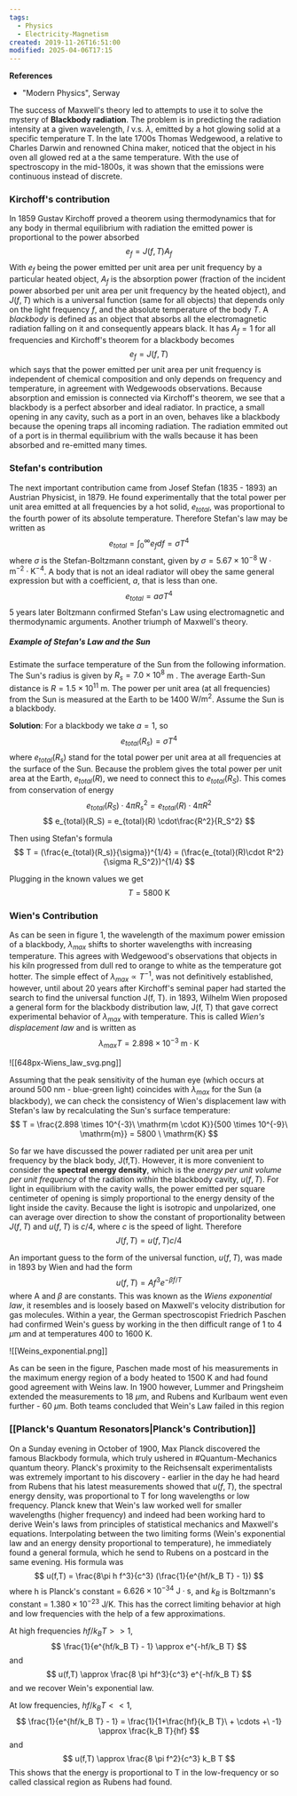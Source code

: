 ```yaml
---
tags:
  - Physics
  - Electricity-Magnetism
created: 2019-11-26T16:51:00
modified: 2025-04-06T17:15
---
```

__References__
- "Modern Physics", Serway

The success of Maxwell's theory led to attempts to use it to solve the mystery of __Blackbody radiation__. The problem is in predicting the radiation intensity at a given wavelength, $I$ v.s. $\lambda$, emitted by a hot glowing solid at a specific temperature T. In the late 1700s Thomas Wedgewood, a relative to Charles Darwin and renowned China maker, noticed that the object in his oven all glowed red at a the same temperature. With the use of spectroscopy in the mid-1800s, it was shown that the emissions were continuous instead of discrete.

### Kirchoff's contribution
In 1859 Gustav Kirchoff proved a theorem using thermodynamics that for any body in thermal equilibrium with radiation the emitted power is proportional to the power absorbed
$$
e_f = J(f, T)A_f
$$
With $e_f$ being the power emitted per unit area per unit frequency by a particular heated object, $A_f$ is the absorption power (fraction of the incident power absorbed per unit area per unit frequency by the heated object), and $J(f, T)$ which is a universal function (same for all objects) that depends only on the light frequency $f$, and the absolute temperature of the body $T$. A _blackbody_ is defined as an object that absorbs all the electromagnetic radiation falling on it and consequently appears black. It has $A_f = 1$ for all frequencies and Kirchoff's theorem for a blackbody becomes
$$
e_f = J(f, T)
$$
which says that the power emitted per unit area per unit frequency is independent of chemical composition and only depends on frequency and temperature, in agreement with Wedgewoods observations. Because absorption and emission is connected via Kirchoff's theorem, we see that a blackbody is a perfect absorber and ideal radiator. In practice, a small opening in any cavity, such as a port in an oven, behaves like a blackbody because the opening traps all incoming radiation. The radiation emmited out of a port is in thermal equilibrium with the walls because it has been absorbed and re-emitted many times. 

### Stefan's contribution
The next important contribution came from Josef Stefan (1835 - 1893) an Austrian Physicist, in 1879. He found experimentally that the total power per unit area emitted at all frequencies by a hot solid, $e_{total}$, was proportional to the fourth power of its absolute temperature. Therefore Stefan's law may be written as
$$ 
e_{total} = \int_0^\infty e_f df = \sigma T^4
$$
where $\sigma$ is the Stefan-Boltzmann constant, given by $\sigma = 5.67 \times 10 ^{-8}$ $\mathrm{W} \cdot \mathrm{m}^{-2} \cdot \mathrm{K}^{-4}$. A body that is not an ideal radiator will obey the same general expression but with a coefficient, _a_, that is less than one. 
$$ 
e_{total} = a\sigma T^4
$$
5 years later Boltzmann confirmed Stefan's Law using electromagnetic and thermodynamic arguments. Another triumph of Maxwell's theory. 

##### Example of Stefan's Law and the Sun
Estimate the surface temperature of the Sun from the following information. The Sun's radius is given by $R_s = 7.0 \times 10^8$ m . The average Earth-Sun distance is $R = 1.5 \times 10^{11}$ m. The power per unit area (at all frequencies) from the Sun is measured at the Earth to be 1400 $\mathrm{W/m^2}$. Assume the Sun is a blackbody.

__Solution__: 
For a blackbody we take $a= 1$, so 
$$
e_{total}(R_s) = \sigma T^4
$$
where $e_{total}(R_s)$ stand for the total power per unit area at all frequencies at the surface of the Sun. Because the problem gives the total power per unit area at the Earth, $e_{total}(R)$, we need to connect this to $e_{total}(R_S)$. This comes from conservation of energy
$$
e_{total}(R_S) \cdot 4\pi R_s^2 = e_{total}(R) \cdot 4\pi R^2
$$
$$
e_{total}(R_S)  = e_{total}(R) \cdot\frac{R^2}{R_S^2}
$$

Then using Stefan's formula
$$ 
T = (\frac{e_{total}(R_s)}{\sigma})^{1/4}  = (\frac{e_{total}(R)\cdot R^2}{\sigma R_S^2})^{1/4}
$$

Plugging in the known values we get
$$ 
T = 5800 \ \mathrm{K}
$$
### Wien's Contribution

As can be seen in figure 1, the wavelength of the maximum power emission of a blackbody, $\lambda_{max}$ shifts to shorter wavelengths with increasing temperature. This agrees with Wedgewood's observations that objects in his kiln progressed from dull red to orange to white as the temperature got hotter. The simple effect of $\lambda_{max} \propto T^{-1}$, was not definitively established, however, until about 20 years after Kirchoff's seminal paper had started the search to find the universal function J(f, T). in 1893, Wilhelm Wien proposed a general form for the blackbody distribution law, J(f, T) that gave correct experimental behavior of $\lambda_{max}$ with temperature. This is called _Wien's displacement law_ and is written as 
$$ 
\lambda_{max}T = 2.898 \times 10^{-3}\  \mathrm{m \cdot K}
$$

![[648px-Wiens_law_svg.png]]

Assuming that the peak sensitivity of the human eye (which occurs at around 500 nm - blue-green light) coincides with $\lambda_{max}$ for the Sun (a blackbody), we can check the consistency of Wien's displacement law with Stefan's law by recalculating the Sun's surface temperature: 
$$ 
T = \frac{2.898 \times 10^{-3}\  \mathrm{m \cdot K}}{500 \times 10^{-9}\ \mathrm{m}} = 5800 \ \mathrm{K}
$$

So far we have discussed the power radiated per unit area per unit frequency by the black body, J(f,T). However, it is more convenient to consider the __spectral energy density__, which is the _energy per unit volume per unit frequency_ of the radiation _within_ the blackbody cavity, $u(f,T)$. For light in equilibrium with the cavity walls, the power emitted per square centimeter of opening is simply proportional to the energy density of the light inside the cavity. Because the light is isotropic and unpolarized, one can average over direction to show the constant of proportionality between $J(f,T)$ and $u(f,T)$ is $c/4$, where $c$ is the speed of light. Therefore
$$
J(f,T) = u(f,T)c/4
$$

An important guess to the form of the universal function, $u(f,T)$, was made in 1893 by Wien and had the form
$$
u(f, T) = Af^3e^{-\beta f/ T}
$$
where A and $\beta$ are constants. This was known as the  _Wiens exponential law_, it resembles and is loosely based on Maxwell's velocity distribution for gas molecules. Within a year, the German spectroscopist Friedrich Paschen had confirmed Wein's guess by working in the then difficult range of 1 to 4 $\mu$m and at temperatures 400 to 1600 K.

![[Weins_exponential.png]]


As can be seen in the figure, Paschen made most of his measurements in the maximum energy region of a body heated to 1500 K and had found good agreement with Weins law. In 1900 however, Lummer and Pringsheim extended the measurements to 18 $\mu$m, and Rubens and Kurlbaum went even further - 60 $\mu$m. Both teams concluded that Wein's Law failed in this region

### [[Planck's Quantum Resonators|Planck's Contribution]]
On a Sunday evening in October of 1900, Max Planck discovered the famous Blackbody formula, which truly ushered in #Quantum-Mechanics quantum theory. Planck's proximity to the Reichsensalt experimentalists was extremely important to his discovery - earlier in the day he had heard from Rubens that his latest measurements showed that $u(f,T)$, the spectral energy density, was proportional to T for long wavelengths or low frequency. Planck knew that Wein's law worked well for smaller wavelengths (higher frequency) and indeed had been working hard to derive Wein's laws from principles of statistical mechanics and Maxwell's equations. Interpolating between the two limiting forms (Wein's exponential law and an energy density proportional to temperature), he immediately found a general formula, which he send to Rubens on a postcard in the same evening. His formula was
$$
u(f,T) = \frac{8\pi h f^3}{c^3} (\frac{1}{e^{hf/k_B T} - 1})
$$
where h is Planck's constant = $6.626\times10^{-34}\ \mathrm{J\cdot s}$, and $k_B$ is Boltzmann's constant = $1.380 \times 10^{-23}\ \mathrm{J/K}$. This has the correct limiting behavior at high and low frequencies with the help of a few approximations. 

At high frequencies $hf/k_B T >> 1$, 
$$ 
\frac{1}{e^{hf/k_B T} - 1} \approx e^{-hf/k_B T}
$$
and 
$$
u(f,T) \approx \frac{8 \pi hf^3}{c^3} e^{-hf/k_B T}
$$
and we recover Wein's exponential law. 

At low frequencies, $hf/k_B T << 1$, 
$$ 
\frac{1}{e^{hf/k_B T} - 1} = \frac{1}{1+\frac{hf}{k_B T}\ + \cdots +\ -1} \approx \frac{k_B T}{hf}
$$
and 
$$ 
u(f,T) \approx \frac{8 \pi f^2}{c^3} k_B T
$$
This shows that the energy is proportional to T in the low-frequency or so called classical region as Rubens had found. 